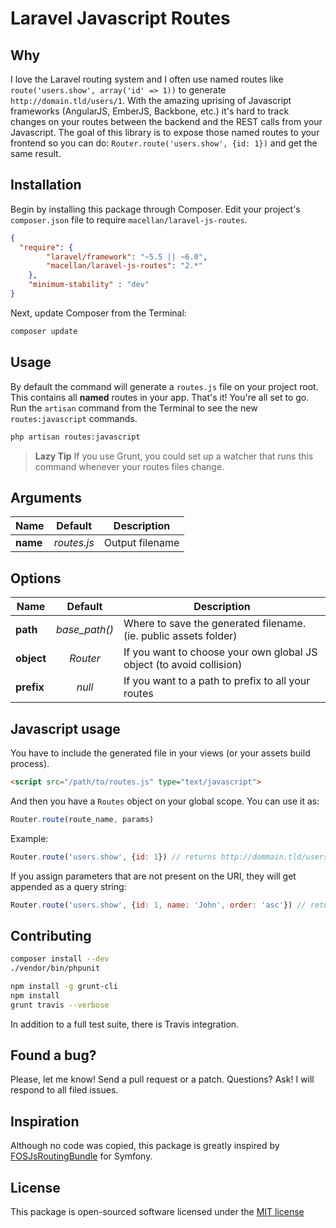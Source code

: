 # Laravel Javascript Routes

## Why

I love the Laravel routing system and I often use named routes like `route('users.show', array('id' => 1))` to generate `http://domain.tld/users/1`.
With the amazing uprising of Javascript frameworks (AngularJS, EmberJS, Backbone, etc.) it's hard to track changes on your routes between the backend and the REST calls from your Javascript.
The goal of this library is to expose those named routes to your frontend so you can do: `Router.route('users.show', {id: 1})` and get the same result.

## Installation

Begin by installing this package through Composer. Edit your project's `composer.json` file to require `macellan/laravel-js-routes`.

```json
{
  "require": {
        "laravel/framework": "~5.5 || ~6.0",
        "macellan/laravel-js-routes": "2.*"
    },
    "minimum-stability" : "dev"
}
```

Next, update Composer from the Terminal:

```bash
composer update
```

## Usage

By default the command will generate a `routes.js` file on your project root. This contains all **named** routes in your app.
That's it! You're all set to go. Run the `artisan` command from the Terminal to see the new `routes:javascript` commands.

```bash
php artisan routes:javascript
```

> **Lazy Tip** If you use Grunt, you could set up a watcher that runs this command whenever your routes files change.

## Arguments

| Name     | Default     | Description     |
| -------- |:-----------:| --------------- |
| **name** | *routes.js* | Output filename |

## Options

| Name     | Default     | Description     |
| -------- |:-----------:| --------------- |
| **path**   | *base_path()* | Where to save the generated filename. (ie. public assets folder) |
| **object** | *Router*      | If you want to choose your own global JS object (to avoid collision) |
| **prefix** | *null*        | If you want to a path to prefix to all your routes |

## Javascript usage

You have to include the generated file in your views (or your assets build process).

```html
<script src="/path/to/routes.js" type="text/javascript">
```

And then you have a `Routes` object on your global scope. You can use it as:

```javascript
Router.route(route_name, params)
```

Example:

```javascript
Router.route('users.show', {id: 1}) // returns http://dommain.tld/users/1
```

If you assign parameters that are not present on the URI, they will get appended as a query string:

```javascript
Router.route('users.show', {id: 1, name: 'John', order: 'asc'}) // returns http://dommain.tld/users/1?name=John&order=asc
```

## Contributing

```bash
composer install --dev
./vendor/bin/phpunit
```

```bash
npm install -g grunt-cli
npm install
grunt travis --verbose
```

In addition to a full test suite, there is Travis integration.

## Found a bug?

Please, let me know! Send a pull request or a patch. Questions? Ask! I will respond to all filed issues.

## Inspiration

Although no code was copied, this package is greatly inspired by [FOSJsRoutingBundle](https://github.com/FriendsOfSymfony/FOSJsRoutingBundle) for Symfony.

## License

This package is open-sourced software licensed under the [MIT license](http://opensource.org/licenses/MIT)
